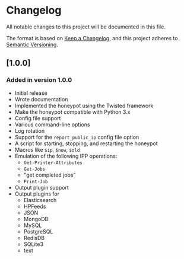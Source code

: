 # Changelog

All notable changes to this project will be documented in this file.

The format is based on [Keep a Changelog](https://keepachangelog.com/en/1.0.0/),
and this project adheres to [Semantic Versioning](https://semver.org/spec/v2.0.0.html).

## [1.0.0]

### Added in version 1.0.0

* Initial release
* Wrote documentation
* Implemented the honeypot using the Twisted framework
* Make the honeypot compatible with Python 3.x
* Config file support
* Various command-line options
* Log rotation
* Support for the `report_public_ip` config file option
* A script for starting, stopping, and restarting the honeypot
* Macros like `$ip`, `$now`, `$old`
* Emulation of the following IPP operations:
  * `Get-Printer-Attributes`
  * `Get-Jobs`
  * "get completed jobs"
  * `Print-Job`
* Output plugin support
* Output plugins for
  * Elasticsearch
  * HPFeeds
  * JSON
  * MongoDB
  * MySQL
  * PostgreSQL
  * RedisDB
  * SQLite3
  * text
